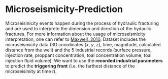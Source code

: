 # Microseismicity-Prediction
Microseismicity events happen during the process of hydraulic fracturing and are used to interprete the dimension and direction of the hydaulic fractures. For more information about the usage of microseismicity interpretation, one can refer to [Maxwell, 2010](https://library.seg.org/doi/abs/10.1190/1.3477966).
Dataset includes the microseismicity data (3D coordinates (*x*, *y*, *z*), time, magnitude, calculated distance from the well) and the 5 industrial records (surface pressure, injection rate, proppant concentration, toal concentration volume, toal injection fluid volume).
We want to use the **recorded industrial parameters** to predict the **triggering front** (i.e. the farthest distance of the microseisimity at time *t*).

